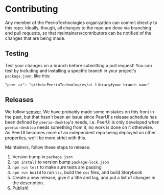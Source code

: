 # Contributing

Any member of the PeerioTechnologies organization can commit directly to this repo. Ideally, though, all changes to the repo are done via branching and pull requests, so that maintainers/contributors can be notified of the changes that are being made.

## Testing

Test your changes on a branch before submitting a pull request! You can test by including and installing a specific branch in your project's `package.json`, like this:

`"peer-ui": "github:PeerioTechnologies/ui-library#your-branch-name"`

## Releases

We follow [semver](https://semver.org/). We have probably made some mistakes on this front in the past, but that hasn't been an issue since PeerUI's release schedule has been defined by `peerio-desktop`'s needs, i.e. PeerUI is only developed when `peerio-desktop` needs something from it, no work is done on it otherwise. As PeerUI becomes more of an independent repo being deployed on other properties, we'll be more strict with this.

Maintainers, follow these steps to release:

1. Version bump in `package.json`
1. `npm install` to version bump `package-lock.json`
1. `npm run test` to make sure tests are passing
1. `npm run build` to run `tsc`, build the `css` files, and build Storybook
1. Create a new release, give it a title and tag, and put a list of changes in the description.
1. Publish!
